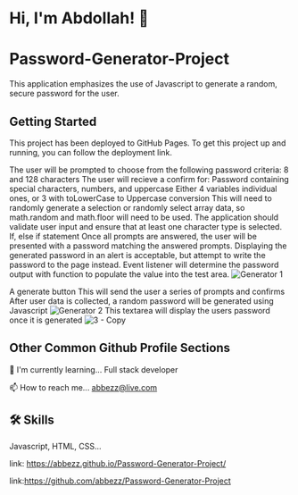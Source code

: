 # Hi, I'm Abdollah! 👋
# Password-Generator-Project




This application emphasizes the use of Javascript to generate a random, secure password for the user.

## Getting Started
This project has been deployed to GitHub Pages. To get this project up and running, you can follow the deployment link.


The user will be prompted to choose from the following password criteria: 8 and 128 characters
The user will recieve a confirm for:
Password containing special characters, numbers, and uppercase
Either 4 variables individual ones, or 3 with toLowerCase to Uppercase conversion
This will need to randomly generate a selection or randomly select array data, so math.random and math.floor will need to be used.
The application should validate user input and ensure that at least one character type is selected.
If, else if statement
Once all prompts are answered, the user will be presented with a password matching the answered prompts. Displaying the generated password in an alert is acceptable, but attempt to write the password to the page instead.
Event listener will determine the password output with function to populate the value into the test area.
![Generator 1](https://user-images.githubusercontent.com/94430401/150445217-b84270d7-bcbd-4f26-850d-6c50005defb9.png)

A generate button
This will send the user a series of prompts and confirms
After user data is collected, a random password will be generated using Javascript
![Generator 2](https://user-images.githubusercontent.com/94430401/150448528-d3ce7721-618f-4c2d-a040-cc2508931b6b.png)
This textarea will display the users password once it is generated
![3 - Copy](https://user-images.githubusercontent.com/94430401/150449995-c13036e6-2231-4922-a0fe-f51a0c0ebb3b.png)
## Other Common Github Profile Sections


🧠 I'm currently learning... Full stack developer

📫 How to reach me... abbezz@live.com 




## 🛠 Skills
Javascript, HTML, CSS...

 link: https://abbezz.github.io/Password-Generator-Project/

 link:https://github.com/abbezz/Password-Generator-Project


